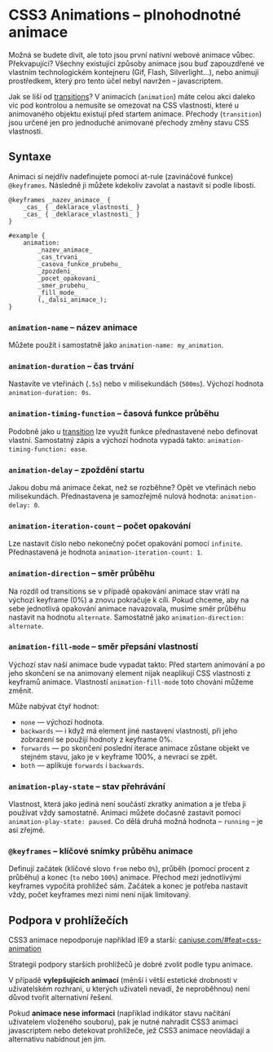 CSS3 Animations – plnohodnotné animace
======================================

Možná se  budete divit, ale toto jsou první nativní webové animace vůbec. Překvapující? Všechny existující způsoby animace jsou buď zapouzdřené ve vlastním technologickém kontejneru (Gif, Flash, Silverlight…), nebo animují prostředkem, který pro tento účel nebyl navržen – javascriptem.

Jak se liší od [transitions](css3-transitions.md)? V animacích (`animation`) máte celou akci daleko víc pod kontrolou a nemusíte se omezovat na CSS vlastnosti, které u animovaného objektu existují před startem animace. Přechody (`transition`) jsou určené jen pro jednoduché animované přechody změny stavu CSS vlastnosti.


Syntaxe
-------

Animaci si nejdřív nadefinujete pomocí at-rule (zavináčové funkce) `@keyframes`. Následně ji můžete kdekoliv zavolat a nastavit si podle libosti.

	@keyframes _nazev_animace_ {
		_cas_ { _deklarace_vlastnosti_ }
		_cas_ { _deklarace_vlastnosti_ }
	}

	#example {
		animation:
			_nazev_animace_
			_cas_trvani_
			_casova_funkce_prubehu_
			_zpozdeni_
			_pocet_opakovani_
			_smer_prubehu_
			_fill_mode_
			(,_dalsi_animace_);
	}


### `animation-name` – název animace

Můžete použít i samostatně jako `animation-name: my_animation`.


### `animation-duration` – čas trvání

Nastavíte ve vteřinách (`.5s`) nebo v milisekundách (`500ms`). Výchozí hodnota `animation-duration: 0s`.


### `animation-timing-function` – časová funkce průběhu


Podobně jako u [transition](css3-transitions.md) lze využít funkce přednastavené nebo definovat vlastní. Samostatný zápis a výchozí hodnota vypadá takto: `animation-timing-function: ease`.

### `animation-delay` – zpoždění startu

Jakou dobu má animace čekat, než se rozběhne? Opět ve vteřinách nebo milisekundách. Přednastavena je samozřejmě nulová hodnota: `animation-delay: 0`.


### `animation-iteration-count` – počet opakování

Lze nastavit číslo nebo nekonečný počet opakování pomocí `infinite`. Přednastavená je hodnota `animation-iteration-count: 1`.


### `animation-direction` – směr průběhu

Na rozdíl od transitions se v případě opakování animace stav vrátí na výchozí keyframe (0%) a znovu pokračuje k cíli. Pokud chceme, aby na sebe jednotlivá opakování animace navazovala, musíme směr průběhu nastavit na hodnotu `alternate`. Samostatně jako `animation-direction: alternate`.


### `animation-fill-mode` – směr přepsání vlastností

Výchozí stav naší animace bude vypadat takto: Před startem animování a po jeho skončení se na animovaný element nijak neaplikují CSS vlastnosti z keyframů animace. Vlastností `animation-fill-mode` toto chování můžeme změnit.

Může nabývat čtyř hodnot:

- `none` — výchozí hodnota.
- `backwards` — i když má element jiné nastavení vlastností, při jeho zobrazení se použijí hodnoty z keyframe 0%.
- `forwards` — po skončení poslední iterace animace zůstane objekt ve stejném stavu, jako je v keyframe 100%, a nevrací se zpět.
- `both` — aplikuje `forwards` i `backwards`.

### `animation-play-state` – stav přehrávání

Vlastnost, která jako jediná není součástí zkratky animation a je třeba ji používat vždy samostatně. Animaci můžete dočasně zastavit pomocí `animation-play-state: paused`. Co dělá druhá možná hodnota – `running` – je asi zřejmé.

### `@keyframes` – klíčové snímky průběhu animace

Definují začátek (klíčové slovo `from` nebo `0%`), průběh (pomocí procent z průběhu) a konec (`to` nebo `100%`) animace. Přechod mezi jednotlivými keyframes vypočítá prohlížeč sám. Začátek a konec je potřeba nastavit vždy, počet keyframes mezi nimi není nijak limitovaný.


Podpora v prohlížečích
----------------------

CSS3 animace nepodporuje například IE9 a starší: [caniuse.com/#feat=css-animation](http://caniuse.com/#feat=css-animation)

Strategii podpory starších prohlížečů je dobré zvolit podle typu animace.

V případě **vylepšujících animací** (měnší i větší estetické drobnosti v uživatelském rozhraní, u kterých uživateli nevadí, že neproběhnou) není důvod tvořit alternativní řešení.

Pokud **animace nese informaci** (například indikátor stavu načítání uživatelem vloženého souboru), pak je nutné nahradit CSS3 animaci javascriptem nebo detekovat prohlížeče, jež CSS3 animace neovládají a alternativu nabídnout jen jim.


